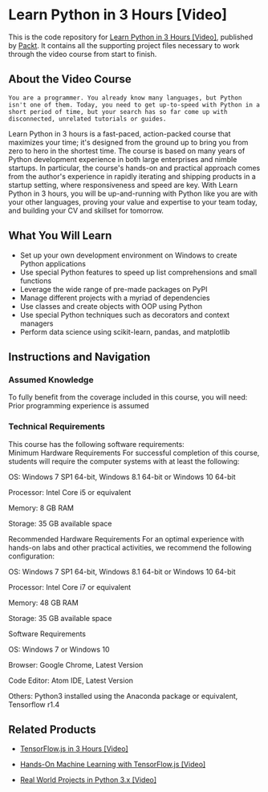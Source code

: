 


# Learn Python in 3 Hours [Video]
This is the code repository for [Learn Python in 3 Hours [Video]](https://www.packtpub.com/application-development/learn-python-3-hours-video?utm_source=github&utm_medium=repository&utm_campaign=9781788995931), published by [Packt](https://www.packtpub.com/?utm_source=github). It contains all the supporting project files necessary to work through the video course from start to finish.
## About the Video Course
	You are a programmer. You already know many languages, but Python isn't one of them. Today, you need to get up-to-speed with Python in a short period of time, but your search has so far come up with disconnected, unrelated tutorials or guides.
Learn Python in 3 hours is a fast-paced, action-packed course that maximizes your time; it's designed from the ground up to bring you from zero to hero in the shortest time. The course is based on many years of Python development experience in both large enterprises and nimble startups. In particular, the course's hands-on and practical approach comes from the author's experience in rapidly iterating and shipping products in a startup setting, where responsiveness and speed are key. 
With Learn Python in 3 hours, you will be up-and-running with Python like you are with your other languages, proving your value and expertise to your team today, and building your CV and skillset for tomorrow.

<H2>What You Will Learn</H2>
<DIV class=book-info-will-learn-text>
<UL>
<LI>Set up your own development environment on Windows to create Python applications 
<LI>Use special Python features to speed up list comprehensions and small functions 
<LI>Leverage the wide range of pre-made packages on PyPI 
<LI>Manage different projects with a myriad of dependencies 
<LI>Use classes and create objects with OOP using Python 
<LI>Use special Python techniques such as decorators and context managers 
<LI>Perform data science using scikit-learn, pandas, and matplotlib </LI></UL></DIV>

## Instructions and Navigation
### Assumed Knowledge
To fully benefit from the coverage included in this course, you will need:<br/>
Prior programming experience is assumed
### Technical Requirements
This course has the following software requirements:<br/>
Minimum Hardware Requirements
For successful completion of this course, students will require the computer systems with at least the following:


OS: Windows 7 SP1 64-bit, Windows 8.1 64-bit or Windows 10 64-bit



Processor: Intel Core i5 or equivalent



Memory: 8 GB RAM



Storage: 35 GB available space




Recommended Hardware Requirements
For an optimal experience with hands-on labs and other practical activities, we recommend the following configuration:


OS: Windows 7 SP1 64-bit, Windows 8.1 64-bit or Windows 10 64-bit



Processor: Intel Core i7 or equivalent



Memory: 48 GB RAM



Storage: 35 GB available space


Software Requirements

OS: Windows 7 or Windows 10



Browser: Google Chrome, Latest Version



Code Editor: Atom IDE, Latest Version



Others: Python3 installed using the Anaconda package or equivalent, Tensorflow r1.4 

## Related Products
* [TensorFlow.js in 3 Hours [Video]](https://www.packtpub.com/big-data-and-business-intelligence/tensorflowjs-3-hours-video?utm_source=github&utm_medium=repository&utm_campaign=9781838824587)

* [Hands-On Machine Learning with TensorFlow.js [Video]](https://www.packtpub.com/application-development/hands-machine-learning-tensorflowjs-video?utm_source=github&utm_medium=repository&utm_campaign=9781789613155)

* [Real World Projects in Python 3.x [Video]](https://www.packtpub.com/application-development/real-world-projects-python-3x-video?utm_source=github&utm_medium=repository&utm_campaign=9781789953374)

